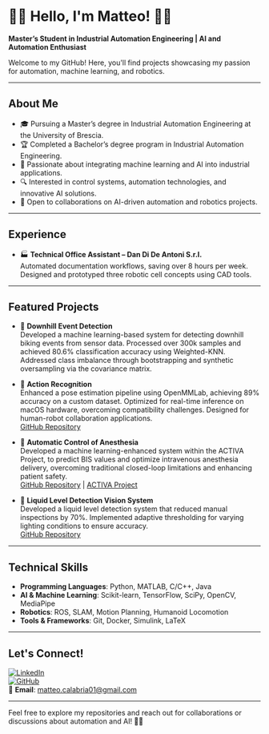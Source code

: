 # 🚀👋 Hello, I'm Matteo! 🤖✨

**Master’s Student in Industrial Automation Engineering | AI and Automation Enthusiast**

Welcome to my GitHub! Here, you'll find projects showcasing my passion for automation, machine learning, and robotics.

---

## About Me
- 🎓 Pursuing a Master’s degree in Industrial Automation Engineering at the University of Brescia.
- 🏆 Completed a Bachelor’s degree program in Industrial Automation Engineering.
- 🤖 Passionate about integrating machine learning and AI into industrial applications.
- 🔍 Interested in control systems, automation technologies, and innovative AI solutions.
- 🤝 Open to collaborations on AI-driven automation and robotics projects.

---

## Experience

- 🏭 **Technical Office Assistant – Dan Di De Antoni S.r.l.**  
Automated documentation workflows, saving over 8 hours per week. Designed and prototyped three robotic cell concepts using CAD tools.
---

## Featured Projects

- 🚵 **Downhill Event Detection**  
Developed a machine learning-based system for detecting downhill biking events from sensor data. Processed over 300k samples and achieved 80.6% classification accuracy using Weighted-KNN. Addressed class imbalance through bootstrapping and synthetic oversampling via the covariance matrix.

- 🧍 **Action Recognition**  
  Enhanced a pose estimation pipeline using OpenMMLab, achieving 89% accuracy on a custom dataset. Optimized for real-time inference on macOS hardware, overcoming compatibility challenges. Designed for human-robot collaboration applications.   
[GitHub Repository](https://github.com/maedmatt/actionRecognition2025)  
  
- 💉 **Automatic Control of Anesthesia**  
  Developed a machine learning-enhanced system within the ACTIVA Project, to predict BIS values and optimize intravenous anesthesia delivery, overcoming traditional closed-loop limitations and enhancing patient safety.  
  [GitHub Repository](https://github.com/maedmatt/TesiMachineLearningAnestesia) | [ACTIVA Project](https://activa.unibs.it)

- 🧪 **Liquid Level Detection Vision System**  
  Developed a liquid level detection system that reduced manual inspections by 70%. Implemented adaptive thresholding for varying lighting conditions to ensure accuracy.  
  [GitHub Repository](https://github.com/maedmatt/liquidLevelDetection)
  
---

## Technical Skills
- **Programming Languages**: Python, MATLAB, C/C++, Java  
- **AI & Machine Learning**: Scikit-learn, TensorFlow, SciPy, OpenCV, MediaPipe
- **Robotics**: ROS, SLAM, Motion Planning, Humanoid Locomotion
- **Tools & Frameworks**: Git, Docker, Simulink, LaTeX

---

## Let's Connect!
[![LinkedIn](https://img.shields.io/badge/LinkedIn-Connect-blue)](https://www.linkedin.com/in/matteocalabria01)  
[![GitHub](https://img.shields.io/badge/GitHub-Visit-blue)](https://github.com/maedmatt)  
📧 **Email**: [matteo.calabria01@gmail.com](mailto:matteo.calabria01@gmail.com)

---

Feel free to explore my repositories and reach out for collaborations or discussions about automation and AI! 🚀💡
